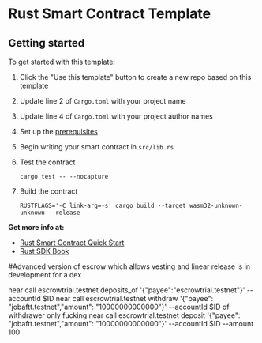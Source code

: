 # Rust Smart Contract Template

## Getting started

To get started with this template:

1. Click the "Use this template" button to create a new repo based on this template
2. Update line 2 of `Cargo.toml` with your project name
3. Update line 4 of `Cargo.toml` with your project author names
4. Set up the [prerequisites](https://github.com/near/near-sdk-rs#pre-requisites)
5. Begin writing your smart contract in `src/lib.rs`
6. Test the contract 

    `cargo test -- --nocapture`

8. Build the contract

    `RUSTFLAGS='-C link-arg=-s' cargo build --target wasm32-unknown-unknown --release`

**Get more info at:**

* [Rust Smart Contract Quick Start](https://docs.near.org/docs/develop/contracts/rust/intro)
* [Rust SDK Book](https://www.near-sdk.io/)

#Advanced version of escrow which allows vesting and linear release is in development for a dex

near call escrowtrial.testnet deposits_of '{"payee":"escrowtrial.testnet"}' --accountId $ID
near call escrowtrial.testnet withdraw '{"payee": "jobaftt.testnet","amount": "10000000000000"}' --accountId $ID of withdrawer only fucking
near call escrowtrial.testnet deposit '{"payee": "jobaftt.testnet","amount": "10000000000000"}' --accountId $ID --amount 100
